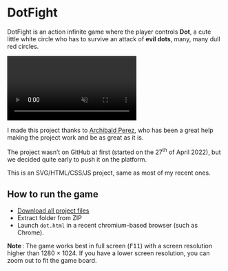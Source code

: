 # DotFight
DotFight is an action infinite game where the player controls **Dot**, a cute little white circle who has to survive an attack of **evil dots**, many, many dull red circles.

<video autoplay muted>
  <source src="https://user-images.githubusercontent.com/63713811/167210381-09d27c29-1888-4ee6-958b-5e5f57119a59.mp4" type="video/mp4">
</video>

I made this project thanks to [Archibald Perez](https://github.com/Archibald-Perez), who has been a great help making the project work and be as great as it is.

The project wasn’t on GitHub at first (started on the 27<sup>th</sup> of April 2022), but we decided quite early to push it on the platform.

This is an SVG/HTML/CSS/JS project, same as most of my recent ones.

## How to run the game
- [Download all project files](https://github.com/BarryCap/DotFight/archive/refs/heads/main.zip)
- Extract folder from ZIP
- Launch `dot.html` in a recent chromium-based browser (such as Chrome).

**Note** :
The game works best in full screen (<kbd>F11</kbd>) with a screen resolution higher than 1280 × 1024. If you have a lower screen resolution, you can zoom out to fit the game board.
